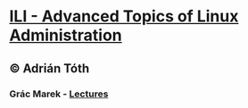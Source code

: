 # [ILI - Advanced Topics of Linux Administration](https://www.fit.vutbr.cz/study/courses/index.php.en?id=12162)
## © Adrián Tóth
### Grác Marek - [Lectures](http://tinyurl.com/redhat-ili)
